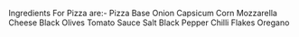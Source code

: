 Ingredients For Pizza are:-
Pizza Base
Onion
Capsicum
Corn
Mozzarella Cheese
Black Olives
Tomato Sauce
Salt
Black Pepper
Chilli Flakes
Oregano